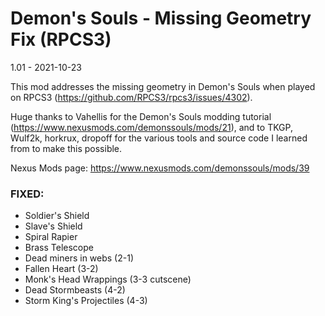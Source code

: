 # Demon's Souls - Missing Geometry Fix (RPCS3)

1.01 - 2021-10-23

This mod addresses the missing geometry in Demon's Souls when played on RPCS3 (https://github.com/RPCS3/rpcs3/issues/4302).

Huge thanks to Vahellis for the Demon's Souls modding tutorial (https://www.nexusmods.com/demonssouls/mods/21), and to TKGP, Wulf2k, horkrux, dropoff for the various tools and source code I learned from to make this possible.

Nexus Mods page: https://www.nexusmods.com/demonssouls/mods/39

### FIXED:

* Soldier's Shield
* Slave's Shield
* Spiral Rapier
* Brass Telescope
* Dead miners in webs (2-1)
* Fallen Heart (3-2)
* Monk's Head Wrappings (3-3 cutscene)
* Dead Stormbeasts (4-2)
* Storm King's Projectiles (4-3)

